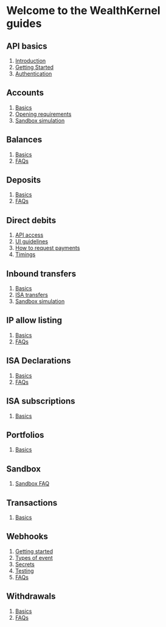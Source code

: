 # Welcome to the WealthKernel guides

## API basics

1. <a href="/docs/api/docs/help/Introduction.md">Introduction</a>
2. <a href="/docs/api/docs/help/GettingStarted.md">Getting Started</a>
3. <a href="/docs/api/docs/help/Authentication.md">Authentication</a>

## Accounts

1. [Basics](./accounts/Basics.md)
2. [Opening requirements](./accounts/Opening-Requirements.md)
3. [Sandbox simulation](./accounts/Sandbox-Simulation.md)

## Balances

1. [Basics](./balances/Basics.md)
2. [FAQs](./balances/FAQs.md)

## Deposits

1. [Basics](./deposits/Basics.md)
2. [FAQs](./deposits/FAQs.md)

## Direct debits

1. [API access](./direct-debits/Api-Access.md)
2. [UI guidelines](./direct-debits/UI-Guidelines.md)
3. [How to request payments](./direct-debits/How-To-Request-Payments.md)
4. [Timings](./direct-debits/Timings.md)

## Inbound transfers

1. [Basics](./inbound-transfers/Basics.md)
2. [ISA transfers](./inbound-transfers/ISA-Transfers.md)
3. [Sandbox simulation](./inbound-transfers/Sandbox-Simulation.md)

## IP allow listing

1. [Basics](./ip-allow-listing/Basics.md)
2. [FAQs](./ip-allow-listing/FAQs.md)

## ISA Declarations

1. [Basics](./isa-declarations/Basics.md)
2. [FAQs](./isa-declarations/FAQs.md)

## ISA subscriptions

1. [Basics](./isa-subscriptions/Basics.md)

## Portfolios

1. [Basics](./portfolios/Basics.md)

## Sandbox

1. [Sandbox FAQ](./sandbox/Sandbox-FAQ.md)

## Transactions

1. [Basics](./transactions/Basics.md)

## Webhooks

1. [Getting started](./webhooks/Getting-Started.md)
2. [Types of event](./webhooks/Event-Types.md)
3. [Secrets](./webhooks/Secrets.md)
4. [Testing](./webhooks/Testing.md)
5. [FAQs](./webhooks/FAQs.md)

## Withdrawals

1. [Basics](./withdrawals/Basics.md)
1. [FAQs](./withdrawals/FAQs.md)

